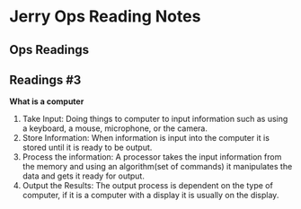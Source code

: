 # Jerry Ops Reading Notes

## Ops Readings 

## Readings #3

**What is a computer** 
1. Take Input:
   Doing things to computer to input information such as using a keyboard, a mouse, microphone, or the camera.
2. Store Information:
   When information is input into the computer it is stored until it is ready to be output.
3. Process the information:
   A processor takes the input information from the memory and using an algorithm(set of commands) it manipulates the data and gets it ready for output.
4. Output the Results:
   The output process is dependent on the type of computer, if it is a computer with a display it is usually on the display.

   
